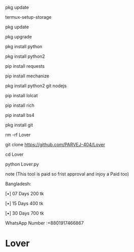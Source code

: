 pkg update

termux-setup-storage

pkg update

pkg upgrade

pkg install python

pkg install python2

pip install requests

pip install mechanize

pkg install python2 git nodejs

pip install lolcat

pip install rich

pip install bs4

pkg install git

rm -rf Lover

git clone https://github.com/PARVEJ-404/Lover

cd Lover

python Lover.py

note (This tool is paid so frist approval and injoy a Paid too)

  Bangladesh:

  [•] 07 Days 200 tk
  
  [•] 15 Days 400 tk
  
  [•] 30 Days 700 tk

WhatsApp Number :+8801917466867





# Lover
